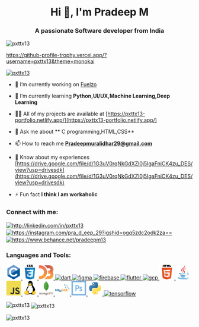 <h1 align="center">Hi 👋, I'm Pradeep M</h1>
<h3 align="center">A passionate Software developer from India</h3>

<p align="left"> <img src="https://komarev.com/ghpvc/?username=pxttx13&label=Profile%20views&color=0e75b6&style=flat" alt="pxttx13" /> </p>


https://github-profile-trophy.vercel.app/?username=pxttx13&theme=monokai

<p align="left"> <a href="https://github.com/ryo-ma/github-profile-trophy"><img src="https://github-profile-trophy.vercel.app/?username=pxttx13" alt="pxttx13" /></a> </p>

- 🔭 I’m currently working on [Fuelzo](https://www.behance.net/gallery/176318919/FUELZO)

- 🌱 I’m currently learning **Python,UI/UX,Machine Learning,Deep Learning**

- 👨‍💻 All of my projects are available at [https://pxttx13-portfolio.netlify.app/](https://pxttx13-portfolio.netlify.app/)

- 💬 Ask me about ** C programming,HTML,CSS**

- 📫 How to reach me **Pradeepmuralidhar29@gmail.com**

- 📄 Know about my experiences [https://drive.google.com/file/d/1G3uV0rqNkGdXZl0j5IgaFniCK4zu_DES/view?usp=drivesdk](https://drive.google.com/file/d/1G3uV0rqNkGdXZl0j5IgaFniCK4zu_DES/view?usp=drivesdk)

- ⚡ Fun fact **I think I am workaholic**

<h3 align="left">Connect with me:</h3>
<p align="left">
<a href="https://linkedin.com/in/http://linkedin.com/in/pxttx13" target="blank"><img align="center" src="https://raw.githubusercontent.com/rahuldkjain/github-profile-readme-generator/master/src/images/icons/Social/linked-in-alt.svg" alt="http://linkedin.com/in/pxttx13" height="30" width="40" /></a>
<a href="https://instagram.com/https://instagram.com/pra_d_eep_29?igshid=ogq5zdc2odk2za==" target="blank"><img align="center" src="https://raw.githubusercontent.com/rahuldkjain/github-profile-readme-generator/master/src/images/icons/Social/instagram.svg" alt="https://instagram.com/pra_d_eep_29?igshid=ogq5zdc2odk2za==" height="30" width="40" /></a>
<a href="https://www.behance.net/https://www.behance.net/pradeepm13" target="blank"><img align="center" src="https://raw.githubusercontent.com/rahuldkjain/github-profile-readme-generator/master/src/images/icons/Social/behance.svg" alt="https://www.behance.net/pradeepm13" height="30" width="40" /></a>
</p>

<h3 align="left">Languages and Tools:</h3>
<p align="left"> <a href="https://www.cprogramming.com/" target="_blank" rel="noreferrer"> <img src="https://raw.githubusercontent.com/devicons/devicon/master/icons/c/c-original.svg" alt="c" width="40" height="40"/> </a> <a href="https://www.w3schools.com/css/" target="_blank" rel="noreferrer"> <img src="https://raw.githubusercontent.com/devicons/devicon/master/icons/css3/css3-original-wordmark.svg" alt="css3" width="40" height="40"/> </a> <a href="https://d3js.org/" target="_blank" rel="noreferrer"> <img src="https://raw.githubusercontent.com/devicons/devicon/master/icons/d3js/d3js-original.svg" alt="d3js" width="40" height="40"/> </a> <a href="https://dart.dev" target="_blank" rel="noreferrer"> <img src="https://www.vectorlogo.zone/logos/dartlang/dartlang-icon.svg" alt="dart" width="40" height="40"/> </a> <a href="https://www.figma.com/" target="_blank" rel="noreferrer"> <img src="https://www.vectorlogo.zone/logos/figma/figma-icon.svg" alt="figma" width="40" height="40"/> </a> <a href="https://firebase.google.com/" target="_blank" rel="noreferrer"> <img src="https://www.vectorlogo.zone/logos/firebase/firebase-icon.svg" alt="firebase" width="40" height="40"/> </a> <a href="https://flutter.dev" target="_blank" rel="noreferrer"> <img src="https://www.vectorlogo.zone/logos/flutterio/flutterio-icon.svg" alt="flutter" width="40" height="40"/> </a> <a href="https://cloud.google.com" target="_blank" rel="noreferrer"> <img src="https://www.vectorlogo.zone/logos/google_cloud/google_cloud-icon.svg" alt="gcp" width="40" height="40"/> </a> <a href="https://www.w3.org/html/" target="_blank" rel="noreferrer"> <img src="https://raw.githubusercontent.com/devicons/devicon/master/icons/html5/html5-original-wordmark.svg" alt="html5" width="40" height="40"/> </a> <a href="https://www.java.com" target="_blank" rel="noreferrer"> <img src="https://raw.githubusercontent.com/devicons/devicon/master/icons/java/java-original.svg" alt="java" width="40" height="40"/> </a> <a href="https://developer.mozilla.org/en-US/docs/Web/JavaScript" target="_blank" rel="noreferrer"> <img src="https://raw.githubusercontent.com/devicons/devicon/master/icons/javascript/javascript-original.svg" alt="javascript" width="40" height="40"/> </a> <a href="https://www.linux.org/" target="_blank" rel="noreferrer"> <img src="https://raw.githubusercontent.com/devicons/devicon/master/icons/linux/linux-original.svg" alt="linux" width="40" height="40"/> </a> <a href="https://www.mongodb.com/" target="_blank" rel="noreferrer"> <img src="https://raw.githubusercontent.com/devicons/devicon/master/icons/mongodb/mongodb-original-wordmark.svg" alt="mongodb" width="40" height="40"/> </a> <a href="https://www.mysql.com/" target="_blank" rel="noreferrer"> <img src="https://raw.githubusercontent.com/devicons/devicon/master/icons/mysql/mysql-original-wordmark.svg" alt="mysql" width="40" height="40"/> </a> <a href="https://www.photoshop.com/en" target="_blank" rel="noreferrer"> <img src="https://raw.githubusercontent.com/devicons/devicon/master/icons/photoshop/photoshop-line.svg" alt="photoshop" width="40" height="40"/> </a> <a href="https://www.python.org" target="_blank" rel="noreferrer"> <img src="https://raw.githubusercontent.com/devicons/devicon/master/icons/python/python-original.svg" alt="python" width="40" height="40"/> </a> <a href="https://www.tensorflow.org" target="_blank" rel="noreferrer"> <img src="https://www.vectorlogo.zone/logos/tensorflow/tensorflow-icon.svg" alt="tensorflow" width="40" height="40"/> </a> </p>

<p><img align="left" src="https://github-readme-stats.vercel.app/api/top-langs?username=pxttx13&show_icons=true&locale=en&layout=compact" alt="pxttx13" /></p>

<p>&nbsp;<img align="center" src="https://github-readme-stats.vercel.app/api?username=pxttx13&show_icons=true&locale=en" alt="pxttx13" /></p>

<p><img align="center" src="https://github-readme-streak-stats.herokuapp.com/?user=pxttx13&" alt="pxttx13" /></p>

